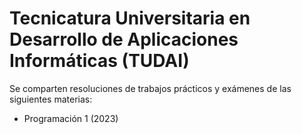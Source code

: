 # Tecnicatura Universitaria en Desarrollo de Aplicaciones Informáticas (TUDAI)
Se comparten resoluciones de trabajos prácticos y exámenes de las siguientes materias:
- Programación 1 (2023)